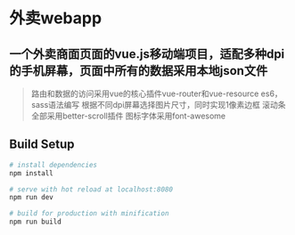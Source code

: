 # 外卖webapp

## 一个外卖商面页面的vue.js移动端项目，适配多种dpi的手机屏幕，页面中所有的数据采用本地json文件

> 路由和数据的访问采用vue的核心插件vue-router和vue-resource
> es6，sass语法编写
> 根据不同dpi屏幕选择图片尺寸，同时实现1像素边框
> 滚动条全部采用better-scroll插件
> 图标字体采用font-awesome

## Build Setup

``` bash
# install dependencies
npm install

# serve with hot reload at localhost:8080
npm run dev

# build for production with minification
npm run build




